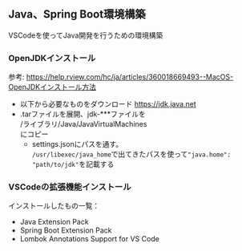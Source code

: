 ## Java、Spring Boot環境構築
VSCodeを使ってJava開発を行うための環境構築

### OpenJDKインストール
参考: https://help.rview.com/hc/ja/articles/360018669493--MacOS-OpenJDKインストール方法
- 以下から必要なものをダウンロード
https://jdk.java.net
- .tarファイルを展開、jdk-***ファイルを  
/ライブラリ/Java/JavaVirtualMachines  
にコピー  
  - settings.jsonにパスを通す。  
  `/usr/libexec/java_home`で出てきたパスを使って`"java.home": "path/to/jdk"`を記載する

### VSCodeの拡張機能インストール
インストールしたもの一覧：  
- Java Extension Pack
- Spring Boot Extension Pack
- Lombok Annotations Support for VS Code